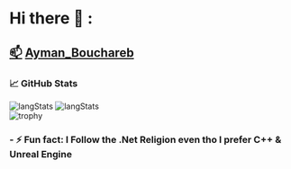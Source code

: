 # Hi there 👋 :
## <a href="Ayman.bouchareb@outlook.fr">📫</a> [Ayman_Bouchareb](https://www.linkedin.com/in/ayman-bouchareb-511abb19a/) 
### &#x1f4c8; GitHub Stats
![langStats](https://github-readme-stats.vercel.app/api/top-langs/?username=DemuirGos&title_color=ffffff&text_color=c9cacc&icon_color=2bbc8a&bg_color=1d1f21&langs_count=15&layout=compact&hide=html)
![langStats](https://github-readme-stats.vercel.app/api?username=DemuirGos&show_icons=true&line_height=28&title_color=ffffff&text_color=c9cacc&icon_color=2bbc8a&bg_color=1d1f21)
<br/>
![trophy](https://github-profile-trophy.vercel.app/?username=DemuirGos&theme=chalk&column=7&margin-w=10)
### - ⚡ Fun fact: I Follow the .Net Religion even tho I prefer C++ & Unreal Engine
